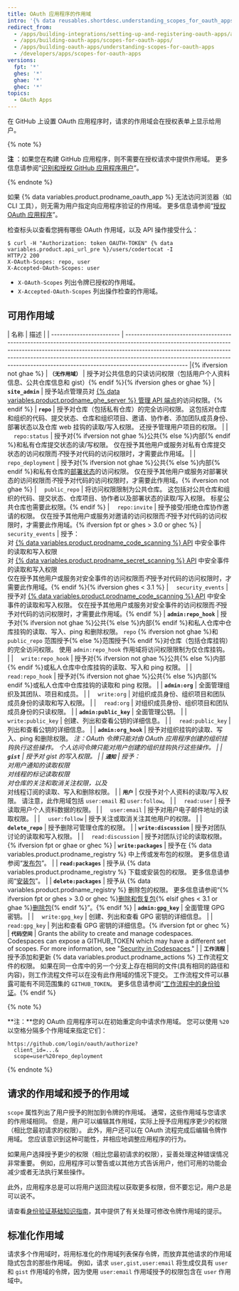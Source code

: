 ```yaml
---
title: OAuth 应用程序的作用域
intro: '{% data reusables.shortdesc.understanding_scopes_for_oauth_apps %}'
redirect_from:
  - /apps/building-integrations/setting-up-and-registering-oauth-apps/about-scopes-for-oauth-apps/
  - /apps/building-oauth-apps/scopes-for-oauth-apps/
  - /apps/building-oauth-apps/understanding-scopes-for-oauth-apps
  - /developers/apps/scopes-for-oauth-apps
versions:
  fpt: '*'
  ghes: '*'
  ghae: '*'
  ghec: '*'
topics:
  - OAuth Apps
---
```


在 GitHub 上设置 OAuth 应用程序时，请求的作用域会在授权表单上显示给用户。

{% note %}

**注** ：如果您在构建 GitHub 应用程序，则不需要在授权请求中提供作用域。 更多信息请参阅“[识别和授权 GitHub 应用程序用户](/apps/building-github-apps/identifying-and-authorizing-users-for-github-apps/)”。

{% endnote %}

如果 {% data variables.product.prodname_oauth_app %} 无法访问浏览器（如 CLI 工具），则无需为用户指定向应用程序验证的作用域。 更多信息请参阅“[授权 OAuth 应用程序](/developers/apps/authorizing-oauth-apps#device-flow)”。

检查标头以查看您拥有哪些 OAuth 作用域，以及 API 操作接受什么：

```shell
$ curl -H "Authorization: token OAUTH-TOKEN" {% data variables.product.api_url_pre %}/users/codertocat -I
HTTP/2 200
X-OAuth-Scopes: repo, user
X-Accepted-OAuth-Scopes: user
```

* `X-OAuth-Scopes` 列出令牌已授权的作用域。
* `X-Accepted-OAuth-Scopes` 列出操作检查的作用域。

## 可用作用域

| 名称                       | 描述                                                                                                                                                                                                                                                                                                                                             |
| ------------------------ | ---------------------------------------------------------------------------------------------------------------------------------------------------------------------------------------------------------------------------------------------------------------------------------------------------------------------------------------------- |{% ifversion not ghae %}
| **`（无作用域）`**             | 授予对公共信息的只读访问权限（包括用户个人资料信息、公共仓库信息和 gist）{% endif %}{% ifversion ghes or ghae %}
| **`site_admin`**         | 授予站点管理员对 [{% data variables.product.prodname_ghe_server %} 管理 API 端点](/rest/reference/enterprise-admin)的访问权限。{% endif %}
| **`repo`**               | 授予对仓库（包括私有仓库）的完全访问权限。 这包括对仓库和组织的代码、提交状态、仓库和组织项目、邀请、协作者、添加团队成员身份、部署状态以及仓库 web 挂钩的读取/写入权限。 还授予管理用户项目的权限。                                                                                                                                                                                                                                         |
| &emsp;`repo:status`      | 授予对{% ifversion not ghae %}公共{% else %}内部{% endif %}和私有仓库提交状态的读/写权限。 仅在授予其他用户或服务对私有仓库提交状态的访问权限而*不*授予对代码的访问权限时，才需要此作用域。                                                                                                                                                                                                                         |
| &emsp;`repo_deployment`  | 授予对{% ifversion not ghae %}公共{% else %}内部{% endif %}和私有仓库的[部署状态](/rest/reference/repos#deployments)的访问权限。 仅在授予其他用户或服务对部署状态的访问权限而*不*授予对代码的访问权限时，才需要此作用域。{% ifversion not ghae %}
| &emsp;`public_repo`      | 将访问权限限制为公共仓库。 这包括对公共仓库和组织的代码、提交状态、仓库项目、协作者以及部署状态的读取/写入权限。 标星公共仓库也需要此权限。{% endif %}
| &emsp;`repo:invite`      | 授予接受/拒绝仓库协作邀请的权限。 仅在授予其他用户或服务对邀请的访问权限而*不*授予对代码的访问权限时，才需要此作用域。{% ifversion fpt or ghes > 3.0 or ghec %}
| &emsp;`security_events`  | 授予：<br/>对 [{% data variables.product.prodname_code_scanning %} API](/rest/reference/code-scanning) 中安全事件的读取和写入权限<br/>对 [{% data variables.product.prodname_secret_scanning %} API](/rest/reference/secret-scanning) 中安全事件的读取和写入权限<br/>仅在授予其他用户或服务对安全事件的访问权限而*不*授予对代码的访问权限时，才需要此作用域。{% endif %}{% ifversion ghes < 3.1 %}
| &emsp;`security_events`  | 授予对 [{% data variables.product.prodname_code_scanning %} API](/rest/reference/code-scanning) 中安全事件的读取和写入权限。 仅在授予其他用户或服务对安全事件的访问权限而*不*授予对代码的访问权限时，才需要此作用域。{% endif %}
| **`admin:repo_hook`**    | 授予对{% ifversion not ghae %}公共{% else %}内部{% endif %}和私人仓库中仓库挂钩的读取、写入、ping 和删除权限。 `repo` {% ifversion not ghae %}和 `public_repo` 范围授予{% else %}范围授予{% endif %}对仓库（包括仓库挂钩）的完全访问权限。 使用 `admin:repo_hook` 作用域将访问权限限制为仅仓库挂钩。                                                                                                                        |
| &emsp;`write:repo_hook`  | 授予对{% ifversion not ghae %}公共{% else %}内部{% endif %}或私人仓库中仓库挂钩的读取、写入和 ping 权限。                                                                                                                                                                                                                                                                 |
| &emsp;`read:repo_hook`   | 授予对{% ifversion not ghae %}公共{% else %}内部{% endif %}或私人仓库中仓库挂钩的读取和 ping 权限。                                                                                                                                                                                                                                                                    |
| **`admin:org`**          | 全面管理组织及其团队、项目和成员。                                                                                                                                                                                                                                                                                                                              |
| &emsp;`write:org`        | 对组织成员身份、组织项目和团队成员身份的读取和写入权限。                                                                                                                                                                                                                                                                                                                   |
| &emsp;`read:org`         | 对组织成员身份、组织项目和团队成员身份的只读权限。                                                                                                                                                                                                                                                                                                                      |
| **`admin:public_key`**   | 全面管理公钥。                                                                                                                                                                                                                                                                                                                                        |
| &emsp;`write:public_key` | 创建、列出和查看公钥的详细信息。                                                                                                                                                                                                                                                                                                                               |
| &emsp;`read:public_key`  | 列出和查看公钥的详细信息。                                                                                                                                                                                                                                                                                                                                  |
| **`admin:org_hook`**     | 授予对组织挂钩的读取、写入、ping 和删除权限。 **注：**OAuth 令牌只能对由 OAuth 应用程序创建的组织挂钩执行这些操作。 个人访问令牌只能对用户创建的组织挂钩执行这些操作。                                                                                                                                                                                                                                                |
| **`gist`**               | 授予对 gist 的写入权限。                                                                                                                                                                                                                                                                                                                                |
| **`通知`**                 | 授予：<br/>* 对用户通知的读取权限 <br/>* 对线程的标记读取权限 <br/>* 对仓库的关注和取消关注权限，以及<br/>* 对线程订阅的读取、写入和删除权限。                                                                                                                                                                                                                                 |
| **`用户`**                 | 仅授予对个人资料的读取/写入权限。  请注意，此作用域包括 `user:email` 和 `user:follow`。                                                                                                                                                                                                                                                                                    |
| &emsp;`read:user`        | 授予读取用户个人资料数据的权限。                                                                                                                                                                                                                                                                                                                               |
| &emsp;`user:email`       | 授予对用户电子邮件地址的读取权限。                                                                                                                                                                                                                                                                                                                              |
| &emsp;`user:follow`      | 授予关注或取消关注其他用户的权限。                                                                                                                                                                                                                                                                                                                              |
| **`delete_repo`**        | 授予删除可管理仓库的权限。                                                                                                                                                                                                                                                                                                                                  |
| **`write:discussion`**   | 授予对团队讨论的读取和写入权限。                                                                                                                                                                                                                                                                                                                               |
| &emsp;`read:discussion`  | 授予对团队讨论的读取权限。{% ifversion fpt or ghae or ghec %}
| **`write:packages`**     | 授予在 {% data variables.product.prodname_registry %} 中上传或发布包的权限。 更多信息请参阅“[发布包](/github/managing-packages-with-github-packages/publishing-a-package)”。                                                                                                                                                                                            |
| **`read:packages`**      | 授予从 {% data variables.product.prodname_registry %} 下载或安装包的权限。 更多信息请参阅“[安装包](/github/managing-packages-with-github-packages/installing-a-package)”。                                                                                                                                                                                             |
| **`delete:packages`**    | 授予从 {% data variables.product.prodname_registry %} 删除包的权限。 更多信息请参阅“{% ifversion fpt or ghes > 3.0 or ghec %}[删除和恢复包](/packages/learn-github-packages/deleting-and-restoring-a-package){% elsif ghes < 3.1 or ghae %}[删除包](/packages/learn-github-packages/deleting-a-package){% endif %}”。{% endif %}
| **`admin:gpg_key`**      | 全面管理 GPG 密钥。                                                                                                                                                                                                                                                                                                                                   |
| &emsp;`write:gpg_key`    | 创建、列出和查看 GPG 密钥的详细信息。                                                                                                                                                                                                                                                                                                                          |
| &emsp;`read:gpg_key`     | 列出和查看 GPG 密钥的详细信息。{% ifversion fpt or ghec %}
| **`代码空间`**               | Grants the ability to create and manage codespaces. Codespaces can expose a GITHUB_TOKEN which may have a different set of scopes. For more information, see "[Security in Codespaces](/codespaces/codespaces-reference/security-in-codespaces#authentication)."                                                                               |
| **`工作流程`**               | 授予添加和更新 {% data variables.product.prodname_actions %} 工作流程文件的权限。 如果在同一仓库中的另一个分支上存在相同的文件(具有相同的路径和内容)，则工作流程文件可以在没有此作用域的情况下提交。 工作流程文件可以暴露可能有不同范围集的 `GITHUB_TOKEN`。 更多信息请参阅“[工作流程中的身份验证](/actions/reference/authentication-in-a-workflow#permissions-for-the-github_token)。{% endif %}

{% note %}

**注：**您的 OAuth 应用程序可以在初始重定向中请求作用域。 您可以使用 `%20` 以空格分隔多个作用域来指定它们：

    https://github.com/login/oauth/authorize?
      client_id=...&
      scope=user%20repo_deployment

{% endnote %}

## 请求的作用域和授予的作用域

`scope` 属性列出了用户授予的附加到令牌的作用域。 通常，这些作用域与您请求的作用域相同。 但是，用户可以编辑其作用域，实际上授予应用程序更少的权限（相比您最初请求的权限）。 此外，用户还可以在 OAuth 流程完成后编辑令牌作用域。 您应该意识到这种可能性，并相应地调整应用程序的行为。

如果用户选择授予更少的权限（相比您最初请求的权限），妥善处理这种错误情况非常重要。 例如，应用程序可以警告或以其他方式告诉用户，他们可用的功能会减少或者无法执行某些操作。

此外，应用程序总是可以将用户送回流程以获取更多权限，但不要忘记，用户总是可以说不。

请查看[身份验证基础知识指南](/guides/basics-of-authentication/)，其中提供了有关处理可修改令牌作用域的提示。

## 标准化作用域

请求多个作用域时，将用标准化的作用域列表保存令牌，而放弃其他请求的作用域隐式包含的那些作用域。 例如，请求 `user,gist,user:email` 将生成仅具有 `user` 和 `gist` 作用域的令牌，因为使用 `user:email` 作用域授予的权限包含在 `user` 作用域中。
